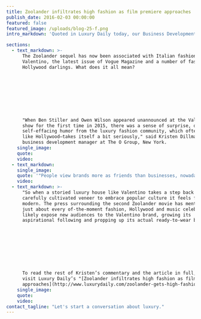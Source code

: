 ```yaml
---
title: Zoolander infiltrates high fashion as film premiere approaches
publish_date: 2016-02-03 00:00:00
featured: false
featured_image: /uploads/blog-25-f.png
intro_markdown: 'Quoted in Luxury Daily today, our Business Development Manager Kristen Dillman shares her take on the luxury fashion world’s alignment with Zoolander.​'

sections:
  - text_markdown: >-
      The Zoolander sequel has now been associated with Italian fashion house,
      Valentino, the latest issue of Vogue Magazine and a number of fashion and
      Hollywood darlings. What does it all mean?









      "When Ben Stiller and Owen Wilson appeared unannounced at the Valentino
      show for the first time in 2015, there was a sense of surprise, delight and
      self-effacing humor from the luxury fashion community, which often—just
      like Hollywood—takes itself a bit seriously," said Kristen Dillman,
      business development manager at The O Group, New York.​
    single_image:
    quote:
    video:
  - text_markdown:
    single_image:
    quote: '"People view brands more as friends than businesses, nowadays"'
    video:
  - text_markdown: >-
      "So when a storied luxury house like Valentino takes a step back from its
      carefully cultivated veneer to embrace popular culture it feels fresh and
      modern. The press surrounding the second Zoolander movie has mention of
      just about every of-the-moment fashion, Hollywood and music celeb and will
      likely expose new audiences to the Valentino brand, growing its
      aspirational following and propping up its actual ready-to-wear business."









      To read the rest of Kristen’s commentary and the article in full, please
      visit Luxury Daily’s "[Zoolander infiltrates high fashion as film premiere
      approaches](http://www.luxurydaily.com/zoolander-gets-high-fashion-treatment-as-film-premiere-approaches/)."​
    single_image:
    quote:
    video:
contact_tagline: "Let's start a conversation about luxury."
---
```



